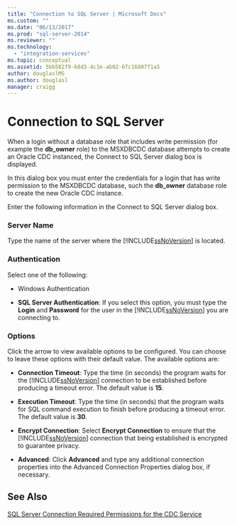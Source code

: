 ```yaml
---
title: "Connection to SQL Server | Microsoft Docs"
ms.custom: ""
ms.date: "06/13/2017"
ms.prod: "sql-server-2014"
ms.reviewer: ""
ms.technology: 
  - "integration-services"
ms.topic: conceptual
ms.assetid: 5bb582f9-68d3-4c1e-ab02-6fc16807f1a5
author: douglaslMS
ms.author: douglasl
manager: craigg
---
```

# Connection to SQL Server
  When a login without a database role that includes write permission (for example the **db_owner** role) to the MSXDBCDC database attempts to create an Oracle CDC instanced, the Connect to SQL Server dialog box is displayed.  
  
 In this dialog box you must enter the credentials for a login that has write permission to the MSXDBCDC database, such the **db_owner** database role to create the new Oracle CDC instance.  
  
 Enter the following information in the Connect to SQL Server dialog box.  
  
### Server Name  
 Type the name of the server where the [!INCLUDE[ssNoVersion](../../includes/ssnoversion-md.md)] is located.  
  
### Authentication  
 Select one of the following:  
  
-   Windows Authentication  
  
-   **SQL Server Authentication**: If you select this option, you must type the **Login** and **Password** for the user in the [!INCLUDE[ssNoVersion](../../includes/ssnoversion-md.md)] you are connecting to.  
  
### Options  
 Click the arrow to view available options to be configured. You can choose to leave these options with their default value. The available options are:  
  
-   **Connection Timeout**: Type the time (in seconds) the program waits for the [!INCLUDE[ssNoVersion](../../includes/ssnoversion-md.md)] connection to be established before producing a timeout error. The default value is **15**.  
  
-   **Execution Timeout**: Type the time (in seconds) that the program waits for SQL command execution to finish before producing a timeout error. The default value is **30**.  
  
-   **Encrypt Connection**: Select **Encrypt Connection** to ensure that the [!INCLUDE[ssNoVersion](../../includes/ssnoversion-md.md)] connection that being established is encrypted to guarantee privacy.  
  
-   **Advanced**: Click **Advanced** and type any additional connection properties into the Advanced Connection Properties dialog box, if necessary.  
  
## See Also  
 [SQL Server Connection Required Permissions for the CDC Service](sql-server-connection-required-permissions-for-the-cdc-service.md)  
  
  
